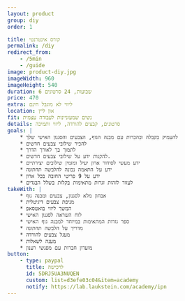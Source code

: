 ```yaml
---
layout: product
group: diy
order: 1

title: קורס אינטרנטי
permalink: /diy
redirect_from:
    - /5min
    - /guide
image: product-diy.jpg
imageWidth: 960
imageHeight: 540
duration: 6 שבועות, 24 סרטונים
price: 470
extra: ליווי לא מוגבל חינם
location: און ליין
fit: נשים שמעוניינות לעבודה עצמית
details: סרטונים, קבצים להורדה, ליווי ותמיכה
goals: |
    * להעמיק בקבלה ובהכרות עם מבנה הגוף, הצבעים והסגנון האישי שלך
    * להכיר שילובי צבעים חדשים
    * לתמוך בך לאורך הדרך
    * להקנות ידע על שילובי צבעים חדשים.
    * ידע מעשי לסידור ארון יעיל ומזמין שילובים יצירתיים
    * ידע על התאמה נכונה להלבשה תחתונה
    * ידע על 9 פריטי החובה בכל ארון
    * לעזור לזהות זגרות מתאימות בקלות בשלל הבגדים
takeWith: |
    * אבחון מלא לסגנון, צבעים ומבנה גוף
    * מניפת צבעים דיגיטלית
    * המשך ליווי בואטסאפ
    * לוח השראה לסגנון האישי
    * ספר גזרות המתאימות במיוחד למבנה גוף האישי
    * מדריך על הלבשה תחתונה
    * מעגל צבעים להורדה
    * מענה לשאלות
    * מועדון חברות עם מפגשי רענון
button:
    - type: paypal
      title: לרכישה
      id: 5DRJ5UA3NUQEN
      custom: list=d3efe03c04&item=academy
      notify: https://lab.laukstein.com/academy/ipn
---
```


